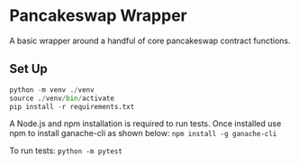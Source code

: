 # Pancakeswap Wrapper
A basic wrapper around a handful of core pancakeswap contract functions.

## Set Up
```python
python -m venv ./venv
source ./venv/bin/activate
pip install -r requirements.txt
```

A Node.js and npm installation is required to run tests. Once installed use npm to install ganache-cli as shown below:
`npm install -g ganache-cli`

To run tests:
`python -m pytest`
